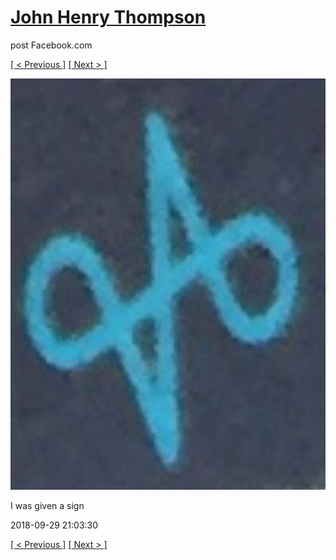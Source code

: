 # [John Henry Thompson](../README.md)
post Facebook.com

[[ < Previous ]](2018-09-29-1.md) [[ Next > ]](2018-09-28-1.md)

[![](../media/2018-09-29/Timeline-Photos-I-was-given-a-sign.jpg)](../README.md)

I was given a sign

2018-09-29 21:03:30

[[ < Previous ]](2018-09-29-1.md) [[ Next > ]](2018-09-28-1.md)